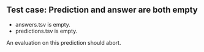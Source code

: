 ## Test case: Prediction and answer are both empty

* answers.tsv is empty.
* predictions.tsv is empty.

An evaluation on this prediction should abort.
